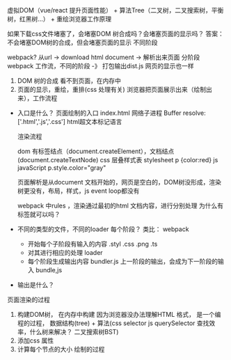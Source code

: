 虚拟DOM（vue/react 提升页面性能） + 算法Tree（二叉树，二叉搜索树，平衡树，红黑树...） +  重绘浏览器工作原理

如果下载css文件堵塞了，会堵塞DOM 树合成吗？会堵塞页面的显示吗？
答案：不会堵塞DOM树的合成，但会堵塞页面的显示
     不同阶段


webpack?  从url -> download html document   -> 解析出来页面   分阶段
webpack 工作流，不同的阶段 -》 打包输出dist.js   网页的显示也一样
1. DOM 树的合成     看不到页面，在内存中
2. 页面的显示，重绘，重排(css 处理有关)
   浏览器把页面展示出来（绘制出来），工作流程
 - 入口是什么？   页面绘制的入口  index.html  网络子进程 Buffer
   resolve:['.html','.js','.css']
   html超文本标记语言    <p>渲染流程</p>
   dom 有标签结点（document.createElement），文档结点(document.createTextNode)
   css 层叠样式表  stylesheet    p {color:red}
   js javaScript   p.style.color="gray"

   页面解析是从document 文档开始的，网页是空白的，DOM树没形成，渲染树更没有，布局，样式，js event loop都没有

   webpack 中rules ，渲染通过最初的html 文档内容，进行分别处理
   为什么有标签就可以吗？

 - 不同的类型的文件，不同的loader
   每个阶段？
   类比：
   webpack
   - 开始每个子阶段有输入的内容  .styl  .css   .png  .ts
   - 对其进行相应的处理  loader
   - 每个阶段生成输出内容   bundler.js
   上一阶段的输出，会成为下一阶段的输入   bundle,js
 - 输出是什么？
  
  页面渲染的过程
 1. 构建DOM树， 在内存中构建
    因为浏览器没办法理解HTML 格式，
    是一个编程的过程，  数据结构(tree) + 算法(css selector js querySelector 查找效率，什么树来解决？ 二叉搜索树BST)
 2. 添加css 属性
 3. 计算每个节点的大小  绘制的过程

